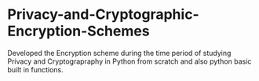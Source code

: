 # Privacy-and-Cryptographic-Encryption-Schemes
Developed the Encryption scheme during the time period of studying Privacy and Cryptograpraphy in Python from scratch and also python basic built in functions.
